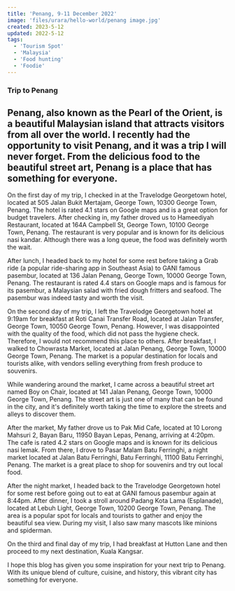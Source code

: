 ```yaml
---
title: 'Penang, 9-11 December 2022'
image: 'files/urara/hello-world/penang image.jpg'
created: 2023-5-12
updated: 2022-5-12
tags:
  - 'Tourism Spot'
  - 'Malaysia'
  - 'Food hunting'
  - 'Foodie'
---
```


### Trip to Penang

##  Penang, also known as the Pearl of the Orient, is a beautiful Malaysian island that attracts visitors from all over the world. I recently had the opportunity to visit Penang, and it was a trip I will never forget. From the delicious food to the beautiful street art, Penang is a place that has something for everyone.

On the first day of my trip, I checked in at the Travelodge Georgetown hotel, located at 505 Jalan Bukit Mertajam, George Town, 10300 George Town, Penang. The hotel is rated 4.1 stars on Google maps and is a great option for budget travelers. After checking in, my father droved us to Hameediyah Restaurant, located at 164A Campbell St, George Town, 10100 George Town, Penang. The restaurant is very popular and is known for its delicious nasi kandar. Although there was a long queue, the food was definitely worth the wait.

After lunch, I headed back to my hotel for some rest before taking a Grab ride (a popular ride-sharing app in Southeast Asia) to GANI famous pasembur, located at 136 Jalan Penang, George Town, 10000 George Town, Penang. The restaurant is rated 4.4 stars on Google maps and is famous for its pasembur, a Malaysian salad with fried dough fritters and seafood. The pasembur was indeed tasty and worth the visit.

On the second day of my trip, I left the Travelodge Georgetown hotel at 9:19am for breakfast at Roti Canai Transfer Road, located at Jalan Transfer, George Town, 10050 George Town, Penang. However, I was disappointed with the quality of the food, which did not pass the hygiene check. Therefore, I would not recommend this place to others. After breakfast, I walked to Chowrasta Market, located at Jalan Penang, George Town, 10000 George Town, Penang. The market is a popular destination for locals and tourists alike, with vendors selling everything from fresh produce to souvenirs.

While wandering around the market, I came across a beautiful street art named Boy on Chair, located at 141 Jalan Penang, George Town, 10000 George Town, Penang. The street art is just one of many that can be found in the city, and it's definitely worth taking the time to explore the streets and alleys to discover them.

After the market, My father drove us to Pak Mid Cafe, located at 10 Lorong Mahsuri 2, Bayan Baru, 11950 Bayan Lepas, Penang, arriving at 4:20pm. The cafe is rated 4.2 stars on Google maps and is known for its delicious nasi lemak. From there, I drove to Pasar Malam Batu Ferringhi, a night market located at Jalan Batu Ferringhi, Batu Ferringhi, 11100 Batu Ferringhi, Penang. The market is a great place to shop for souvenirs and try out local food.

After the night market, I headed back to the Travelodge Georgetown hotel for some rest before going out to eat at GANI famous pasembur again at 8:44pm. After dinner, I took a stroll around Padang Kota Lama (Esplanade), located at Lebuh Light, George Town, 10200 George Town, Penang. The area is a popular spot for locals and tourists to gather and enjoy the beautiful sea view. During my visit, I also saw many mascots like minions and spiderman.

On the third and final day of my trip, I had breakfast at Hutton Lane and then proceed to my next destination, Kuala Kangsar.

I hope this blog has given you some inspiration for your next trip to Penang. With its unique blend of culture, cuisine, and history, this vibrant city has something for everyone.
